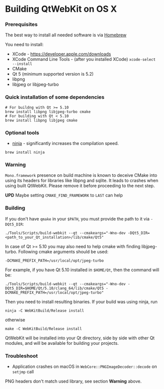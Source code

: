 # Building QtWebKit on OS X

### Prerequisites

The best way to install all needed software is via [Homebrew](http://brew.sh)

You need to install:
* XCode - https://developer.apple.com/downloads
* XCode Command Line Tools - (after you installed XCode) `xcode-select --install`
* CMake
* Qt 5 (minimum supported version is 5.2)
* libpng
* libjpeg or libjpeg-turbo

### Quick installation of some dependencies
```
# For buildng with Qt >= 5.10
brew install libpng libjpeg-turbo cmake
# For building with Qt < 5.10
brew install libpng libjpeg cmake
```

### Optional tools

* [ninja](https://ninja-build.org) - significantly increases the compilation speed.
```
brew install ninja
```

### Warning

`Mono.framework` presence on build machine is known to deceive CMake into using its headers for libraries like libpng and sqlite. It leads to crashes when using built QtWebKit. Please remove it before proceeding to the next step.

**UPD** Maybe setting `CMAKE_FIND_FRAMEWORK` to `LAST` can help

### Building

If you don't have `qmake` in your `$PATH`, you must provide the path to it via `-DQt5_DIR`:

```
./Tools/Scripts/build-webkit --qt --cmakeargs="-Wno-dev -DQt5_DIR=<path_to_your_Qt_installation>/lib/cmake/Qt5"
```

In case of Qt >= 5.10 you may also need to help cmake with finding libjpeg-turbo. Following cmake arguments should be used:
```
-DCMAKE_PREFIX_PATH=/usr/local/opt/jpeg-turbo
```

For example, if you have Qt 5.10 installed in `$HOME/Qt`, then the command will be:
```
./Tools/Scripts/build-webkit --qt --cmakeargs="-Wno-dev -DQt5_DIR=$HOME/Qt/5.10/clang_64/lib/cmake/Qt5 -DCMAKE_PREFIX_PATH=/usr/local/opt/jpeg-turbo"
```

Then you need to install resulting binaries. If your build was using ninja, run
```
ninja -C WebKitBuild/Release install
```
otherwise
```
make -C WebKitBuild/Release install
```

QtWebKit will be installed into your Qt directory, side by side with other Qt modules, and will be available for building your projects.

### Troubleshoot

* Application crashes on macOS in `WebCore::PNGImageDecoder::decode` on `setjmp` call

PNG headers don't match used library, see section **Warning** above.